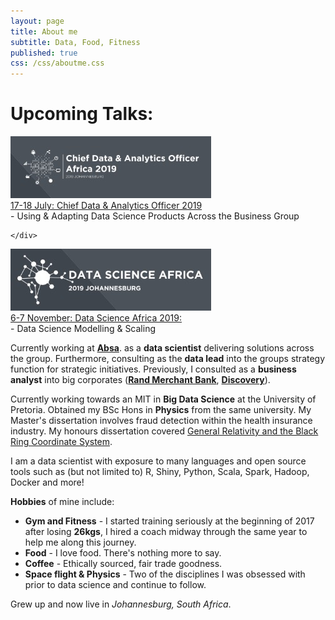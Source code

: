 ```yaml
---
layout: page
title: About me
subtitle: Data, Food, Fitness
published: true
css: /css/aboutme.css
---
```


<h1 class="ui header">Upcoming Talks:</h1>
<div class="ui divided items">
  <div class="item">
    <div class="ui small image">
      <img src="/img/Conferences/CDAO2019.jpg">
    </div>
    <div class="middle aligned content">
      <a href="https://cdao-af.coriniumintelligence.com/"> 17-18 July: Chief Data & Analytics Officer 2019 </a> <br>
	   - Using & Adapting Data Science Products Across the Business Group

    </div>

  </div>
  <div class="ui divided items">
  <div class="item">
    <div class="ui small image">
      <img src="/img/Conferences/DSAfrica2019.jpg">
    </div>
    <div class="middle aligned content">
      <a href="https://datascience-af.coriniumintelligence.com">6-7 November: Data Science Africa 2019: </a> <br>
	  - Data Science Modelling & Scaling
    </div>
  </div>

<div class="ui divider"></div>

<p class="about-text">
	<span class="fa fa-briefcase about-icon"></span> Currently working at <a href="https://absa.co.za"><strong>Absa</strong></a>. as a <strong>data scientist</strong> delivering solutions across the group. Furthermore, consulting as the <strong>data lead</strong> into the groups strategy function for strategic initiatives. Previously, I consulted as a <strong> business analyst</strong> into big corporates (<a href="https://www.rmb.co.za/"><strong>Rand Merchant Bank</strong></a>, <a href="https://www.discovery.co.za/"><strong>Discovery</strong></a>).
</p>

<p class="about-text">
	<span class="fa fa-graduation-cap about-icon"></span> Currently working towards an MIT in <strong>Big Data Science</strong> at the University of Pretoria. Obtained my BSc Hons in <strong>Physics</strong> from the same university. My Master's dissertation involves fraud detection within the health insurance industry. My honours dissertation covered <a href="https://drive.google.com/file/d/0B1jvZl9bLwcSUUxjaHVfQWwybTQ/view?usp=sharing">General Relativity and the Black Ring Coordinate System</a>.
</p>

<p class = "about-text">
	<span class = "fa fa-code about-icon"></span> I am a data scientist with exposure to many languages and open source tools such as (but not limited to) R, Shiny, Python, Scala, Spark, Hadoop, Docker and more!
</p>

<p class = "about-text">
	<span class = "fa fa-street-view about-icon"></span><strong>Hobbies</strong> of mine include:
	<ul>
		<li><strong>Gym and Fitness</strong> - I started training seriously at the beginning of 2017 after losing <strong>26kgs</strong>, I hired a coach midway through the same year to help me along this journey. </li>
		<li><strong>Food</strong> - I love food. There's nothing more to say.</li>
		<li><strong>Coffee</strong> - Ethically sourced, fair trade goodness.</li>
		<li><strong>Space flight & Physics</strong> - Two of the disciplines I was obsessed with prior to data science and continue to follow.</li>
	</ul>
</p>

<p class = "about-text">
	<span class = "fa fa-home about-icon"></span> Grew up and now live in <i>Johannesburg, South Africa</i>.
</p>
